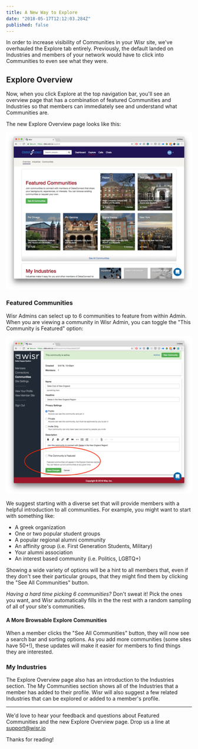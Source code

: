 ```yaml
---
title: A New Way to Explore
date: "2018-05-17T12:12:03.284Z"
published: false
---
```


In order to increase visibility of Communities in your Wisr site, we've overhauled the Explore tab entirely. Previously, the default landed on Industries and members of your network would have to click into Communities to even see what they were.

## Explore Overview

Now, when you click Explore at the top navigation bar, you'll see an overview page that has a combination of featured Communities and Industries so that members can immediately see and understand what Communities are.

The new Explore Overview page looks like this:

![Wisr explore overview page showing 6 featured communities](./explore-overview.png)

### Featured Communities

Wisr Admins can select up to 6 communities to feature from within Admin. When you are viewing a community in Wisr Admin, you can toggle the "This Community is Featured" option:

![Wisr admin community detail page with a circle around the "This community is featured" toggle](./admin-community-detail.png)

We suggest starting with a diverse set that will provide members with a helpful introduction to all communities. For example, you might want to start with something like:

- A greek organization
- One or two popular student groups
- A popular regional alumni community
- An affinity group (i.e. First Generation Students, Military)
- Your alumni association
- An interest based community (i.e. Politics, LGBTQ+)

Showing a wide variety of options will be a hint to all members that, even if they don't see their particular groups, that they might find them by clicking the "See All Communities" button.

_Having a hard time picking 6 communities?_ Don't sweat it! Pick the ones you want, and Wisr automatically fills in the the rest with a random sampling of all of your site's communities.

#### A More Browsable Explore Communities

When a member clicks the "See All Communities" button, they will now see a search bar and sorting options. As you add more communities (some sites have 50+!), these updates will make it easier for members to find things they are interested.

### My Industries

The Explore Overview page also has an introduction to the Industries section. The My Communities section shows all of the Industries that a member has added to their profile. Wisr will also suggest a few related Industries that can be explored or added to a member's profile.

---

We'd love to hear your feedback and questions about Featured Communities and the new Explore Overview page. Drop us a line at <a href="support@wisr.io">support@wisr.io</a>

Thanks for reading!
